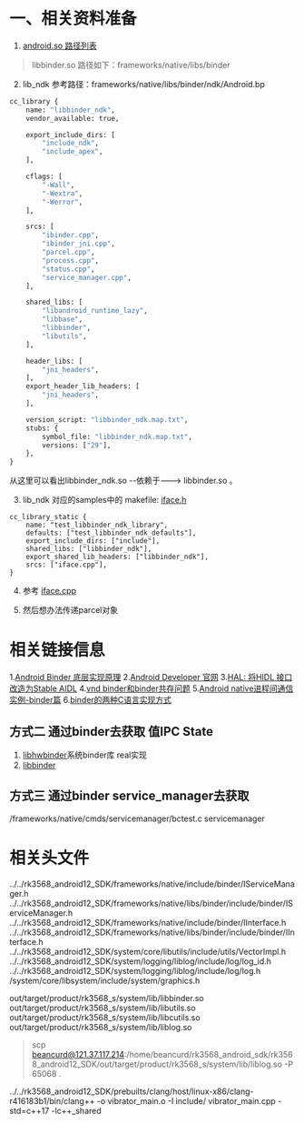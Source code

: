 # 一、相关资料准备
1. [android.so 路径列表](https://blog.csdn.net/gangjindianzi/article/details/124181036)
> libbinder.so  路径如下：frameworks/native/libs/binder

2. lib_ndk 参考路径：frameworks/native/libs/binder/ndk/Android.bp

```makefile
cc_library {
    name: "libbinder_ndk",
    vendor_available: true,

    export_include_dirs: [
        "include_ndk",
        "include_apex",
    ],

    cflags: [
        "-Wall",
        "-Wextra",
        "-Werror",
    ],

    srcs: [
        "ibinder.cpp",
        "ibinder_jni.cpp",
        "parcel.cpp",
        "process.cpp",
        "status.cpp",
        "service_manager.cpp",
    ],

    shared_libs: [
        "libandroid_runtime_lazy",
        "libbase",
        "libbinder",
        "libutils",
    ],

    header_libs: [
        "jni_headers",
    ],
    export_header_lib_headers: [
        "jni_headers",
    ],

    version_script: "libbinder_ndk.map.txt",
    stubs: {
        symbol_file: "libbinder_ndk.map.txt",
        versions: ["29"],
    },
}

```
从这里可以看出libbinder_ndk.so --依赖于---> libbinder.so 。

3. lib_ndk 对应的samples中的 makefile:  [iface.h](frameworks/native/libs/binder/ndk/test/Android.bp)

```bp
cc_library_static {
    name: "test_libbinder_ndk_library",
    defaults: ["test_libbinder_ndk_defaults"],
    export_include_dirs: ["include"],
    shared_libs: ["libbinder_ndk"],
    export_shared_lib_headers: ["libbinder_ndk"],
    srcs: ["iface.cpp"],
}
```
4. 参考 [iface.cpp](frameworks/native/libs/binder/ndk/test/iface.cpp)

5. 然后想办法传递parcel对象


# 相关链接信息
1.[Android Binder 底层实现原理](https://blog.csdn.net/ykun089/article/details/133985363)
2.[Android Developer 官网](https://developer.android.com/ndk/reference/group/ndk-binder)
3.[HAL: 将HIDL 接口改造为Stable AIDL](https://blog.csdn.net/weixin_60253080/article/details/127810200)
4.[vnd binder和binder共存问题](https://juejin.cn/post/7368308963127394304#heading-8)
5.[Android native进程间通信实例-binder篇](https://cloud.tencent.com/developer/article/1504415)
6.[binder的两种C语言实现方式](https://blog.csdn.net/u010160644/article/details/125278190)

## 方式二 通过binder去获取 值IPC State
1. [libhwbinder](/system/libhwbinder)系统binder库 real实现
2. [libbinder](frameworks/native/libs/binder/Android.bp)

## 方式三 通过binder service_manager去获取
/frameworks/native/cmds/servicemanager/bctest.c
servicemanager



# 相关头文件
../../rk3568_android12_SDK/frameworks/native/include/binder/IServiceManager.h
../../rk3568_android12_SDK/frameworks/native/libs/binder/include/binder/IServiceManager.h
../../rk3568_android12_SDK/frameworks/native/include/binder/IInterface.h
../../rk3568_android12_SDK/frameworks/native/libs/binder/include/binder/IInterface.h
../../rk3568_android12_SDK/system/core/libutils/include/utils/VectorImpl.h
 ../../rk3568_android12_SDK/system/logging/liblog/include/log/log_id.h
 ../../rk3568_android12_SDK/system/logging/liblog/include/log/log.h
 /system/core/libsystem/include/system/graphics.h

 out/target/product/rk3568_s/system/lib/libbinder.so
 out/target/product/rk3568_s/system/lib/libutils.so
  out/target/product/rk3568_s/system/lib/libcutils.so
 out/target/product/rk3568_s/system/lib/liblog.so

 > scp beancurd@121.37.117.214:/home/beancurd/rk3568_android_sdk/rk3568_android12_SDK/out/target/product/rk3568_s/system/lib/liblog.so -P 65068 .

../../rk3568_android12_SDK/prebuilts/clang/host/linux-x86/clang-r416183b1/bin/clang++ -o vibrator_main.o -I include/ vibrator_main.cpp  -std=c++17 -lc++_shared